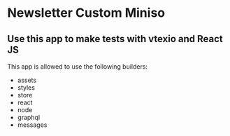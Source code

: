 # Newsletter Custom Miniso

## Use this app to make tests with vtexio and React JS 

This app is allowed to use the following builders:

- assets
- styles
- store
- react
- node
- graphql
- messages

